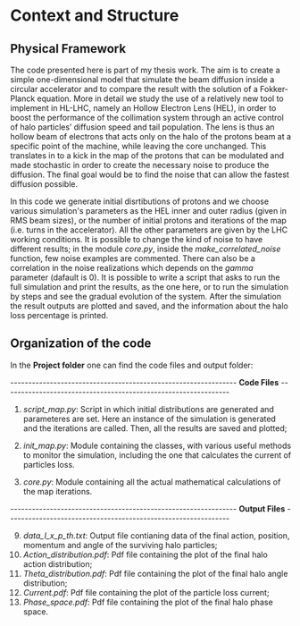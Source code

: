 # Context and Structure

## Physical Framework
The code presented here is part of my thesis work. The aim is to create a simple one-dimensional model that simulate the beam diffusion inside a circular accelerator and to compare the result with the solution of a Fokker-Planck equation. More in detail we study the use of a relatively new tool to implement in HL-LHC, namely an Hollow Electron Lens (HEL), in order to boost the performance of the collimation system through an active control of halo particles’ diffusion speed and tail population.
The lens is thus an hollow beam of electrons that acts only on the halo of the protons beam at a specific point of the machine, while leaving the core unchanged. This translates in to a kick in the map of the protons that can be modulated and made stochastic in order to create the necessary noise to produce the diffusion. The final goal would be to find the noise that can allow the fastest diffusion possible.

In this code we generate initial disrtibutions of protons and we choose various simulation's parameters as the HEL inner and outer radius (given in RMS beam sizes), or the number of initial protons and iterations of the map (i.e. turns in the accelerator). All the other parameters are given by the LHC working conditions. It is possible to change the kind of noise to have different results; in the module *core.py*, inside the *make_correlated_noise* function, few noise examples are commented. There can also be a correlation in the noise realizations which depends on the *gamma* parameter (dafault is 0). 
It is possible to write a script that asks to run the full simulation and print the results, as the one here, or to run the simulation by steps and see the gradual evolution of the system. 
After the simulation the result outputs are plotted and saved, and the information about the halo loss percentage is printed.

## Organization of the code
In the **Project folder** one can find the code files and output folder:

 --------------------------------------------------------------- **Code Files** ---------------------------------------------------------------
 
 1. *script_map.py*: Script in which initial distributions are generated and parameteres are set. Here an instance of the simulation is generated and the iterations are called. Then, all the results are saved and plotted;

 2. *init_map.py*: Module containing the classes, with various useful methods to monitor the simulation, including the one that calculates the current of particles loss.

 3. *core.py*: Module containing all the actual mathematical calculations of the map iterations.

 --------------------------------------------------------------- **Output Files** --------------------------------------------------------------
 
 9. *data_I_x_p_th.txt*: Output file contianing data of the final action, position, momentum and angle of the surviving halo particles;
 10. *Action_distribution.pdf*: Pdf file containing the plot of the final halo action distribution;
 11. *Theta_distribution.pdf*: Pdf file containing the plot of the final halo angle distribution;
 12. *Current.pdf*: Pdf file containing the plot of the particle loss current;
 13. *Phase_space.pdf*: Pdf file containing the plot of the final halo phase space.
